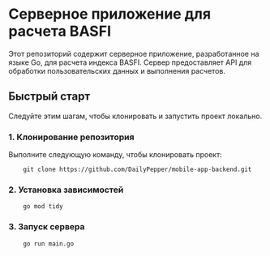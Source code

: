 # Серверное приложение для расчета BASFI

Этот репозиторий содержит серверное приложение, разработанное на языке Go, для расчета индекса BASFI. Сервер предоставляет API для обработки пользовательских данных и выполнения расчетов.

## Быстрый старт

Следуйте этим шагам, чтобы клонировать и запустить проект локально.

### 1. Клонирование репозитория

Выполните следующую команду, чтобы клонировать проект:

```
    git clone https://github.com/DailyPepper/mobile-app-backend.git
```

### 2. Установка зависимостей

```
    go mod tidy
```

### 3. Запуск сервера

```
    go run main.go
```

